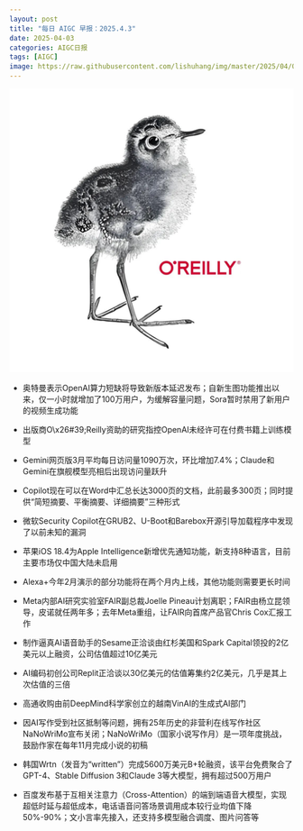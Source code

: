 ```yaml
---
layout: post
title: "每日 AIGC 早报：2025.4.3"
date: 2025-04-03
categories: AIGC日报
tags: [AIGC]
image: https://raw.githubusercontent.com/lishuhang/img/master/2025/04/0403-d.jpg
---
```


![封面图](https://raw.githubusercontent.com/lishuhang/img/master/2025/04/0403-d.jpg)

  - 奥特曼表示OpenAI算力短缺将导致新版本延迟发布；自新生图功能推出以来，仅一小时就增加了100万用户，为缓解容量问题，Sora暂时禁用了新用户的视频生成功能

  - 出版商O\x26#39;Reilly资助的研究指控OpenAI未经许可在付费书籍上训练模型

  - Gemini网页版3月平均每日访问量1090万次，环比增加7.4%；Claude和Gemini在旗舰模型亮相后出现访问量跃升

  - Copilot现在可以在Word中汇总长达3000页的文档，此前最多300页；同时提供“简短摘要、平衡摘要、详细摘要”三种形式

  - 微软Security Copilot在GRUB2、U-Boot和Barebox开源引导加载程序中发现了以前未知的漏洞

  - 苹果iOS 18.4为Apple Intelligence新增优先通知功能，新支持8种语言，目前主要市场仅中国大陆未启用

  - Alexa+今年2月演示的部分功能将在两个月内上线，其他功能则需要更长时间

  - Meta内部AI研究实验室FAIR副总裁Joelle Pineau计划离职；FAIR由杨立昆领导，皮诺就任两年多；去年Meta重组，让FAIR向首席产品官Chris Cox汇报工作

  - 制作逼真AI语音助手的Sesame正洽谈由红杉美国和Spark Capital领投的2亿美元以上融资，公司估值超过10亿美元

  - AI编码初创公司Replit正洽谈以30亿美元的估值筹集约2亿美元，几乎是其上次估值的三倍

  - 高通收购由前DeepMind科学家创立的越南VinAI的生成式AI部门

  - 因AI写作受到社区抵制等问题，拥有25年历史的非营利在线写作社区NaNoWriMo宣布关闭；NaNoWriMo（国家小说写作月）是一项年度挑战，鼓励作家在每年11月完成小说的初稿

  - 韩国Wrtn（发音为“written”）完成5600万美元B+轮融资，该平台免费聚合了GPT-4、Stable Diffusion 3和Claude 3等大模型，拥有超过500万用户

  - 百度发布基于互相关注意力（Cross-Attention）的端到端语音大模型，实现超低时延与超低成本，电话语音问答场景调用成本较行业均值下降50%-90%；文小言率先接入，还支持多模型融合调度、图片问答等